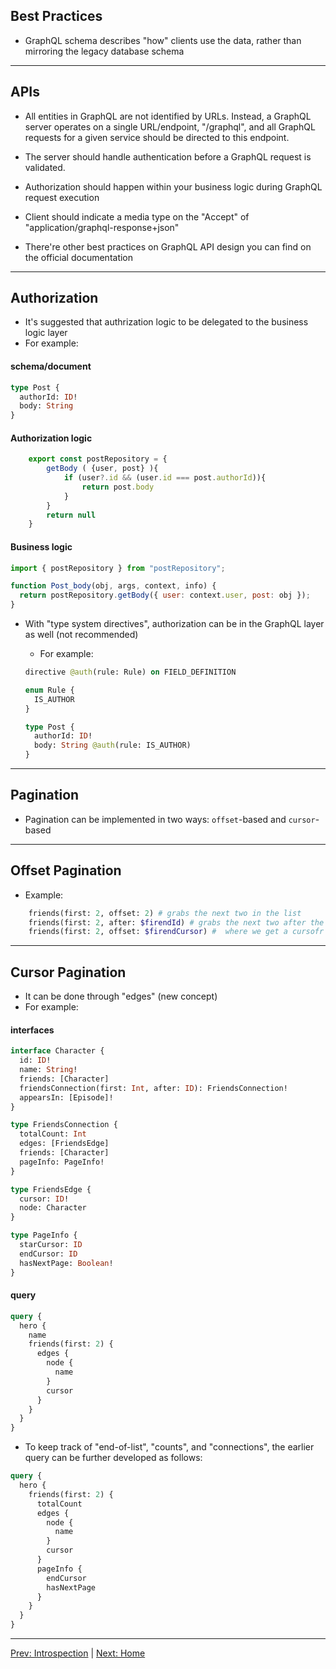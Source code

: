 ## Best Practices

- GraphQL schema describes "how" clients use the data, rather than mirroring the legacy database schema

---

## APIs

- All entities in GraphQL are not identified by URLs. Instead, a GraphQL server operates on a single URL/endpoint, "/graphql", and all GraphQL requests for a given service should be directed to this endpoint.
- The server should handle authentication before a GraphQL request is validated.
- Authorization should happen within your business logic during GraphQL request execution
- Client should indicate a media type on the "Accept" of "application/graphql-response+json"

- There're other best practices on GraphQL API design you can find on the official documentation

---

## Authorization

- It's suggested that authrization logic to be delegated to the business logic layer
- For example:

#### schema/document

```graphql
type Post {
  authorId: ID!
  body: String
}
```

#### Authorization logic

```javascript
    export const postRepository = {
        getBody ( {user, post} ){
            if (user?.id && (user.id === post.authorId)){
                return post.body
            }
        }
        return null
    }
```

#### Business logic

```javascript
import { postRepository } from "postRepository";

function Post_body(obj, args, context, info) {
  return postRepository.getBody({ user: context.user, post: obj });
}
```

- With "type system directives", authorization can be in the GraphQL layer as well (not recommended)

  - For example:

  ```graphql
  directive @auth(rule: Rule) on FIELD_DEFINITION

  enum Rule {
    IS_AUTHOR
  }

  type Post {
    authorId: ID!
    body: String @auth(rule: IS_AUTHOR)
  }
  ```

---

## Pagination

- Pagination can be implemented in two ways: `offset`-based and `cursor`-based

---

## Offset Pagination

- Example:

```graphql
    friends(first: 2, offset: 2) # grabs the next two in the list
    friends(first: 2, after: $firendId) # grabs the next two after the last friend fetched
    friends(first: 2, offset: $firendCursor) #  where we get a cursofr from the last item, use that to paginate
```

---

## Cursor Pagination

- It can be done through "edges" (new concept)
- For example:

#### interfaces

```graphql
interface Character {
  id: ID!
  name: String!
  friends: [Character]
  friendsConnection(first: Int, after: ID): FriendsConnection!
  appearsIn: [Episode]!
}

type FriendsConnection {
  totalCount: Int
  edges: [FriendsEdge]
  friends: [Character]
  pageInfo: PageInfo!
}

type FriendsEdge {
  cursor: ID!
  node: Character
}

type PageInfo {
  starCursor: ID
  endCursor: ID
  hasNextPage: Boolean!
}
```

#### query

```graphql
query {
  hero {
    name
    friends(first: 2) {
      edges {
        node {
          name
        }
        cursor
      }
    }
  }
}
```

- To keep track of "end-of-list", "counts", and "connections", the earlier query can be further developed as follows:

```graphql
query {
  hero {
    friends(first: 2) {
      totalCount
      edges {
        node {
          name
        }
        cursor
      }
      pageInfo {
        endCursor
        hasNextPage
      }
    }
  }
}
```

---

<a href="./fundamentals/introspection.md">Prev: Introspection</a> | <a href="./README.md">Next: Home</a>
